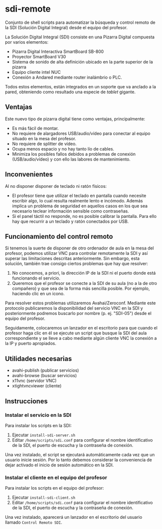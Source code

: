 # sdi-remote

Conjunto de shell scripts para automatizar la búsqueda y control remoto de la SDI (Solución Digital Integral) desde el equipo del profesor.

La Solución Digital Integral (SDI) consiste en una Pizarra Digital compuesta por varios elementos:

* Pizarra Digital Interactiva SmartBoard SB-800
* Proyector SmartBoard V30
* Sistema de sonido de alta definición ubicado en la parte superior de la pizarra
* Equipo cliente intel NUC
* Conexión a Andared mediante router inalámbrio o PLC.

Todos estos elementos, están integrados en un soporte que va anclado a la pared, obteniendo como resultado una especie de *tablet* gigante.

## Ventajas

Este nuevo tipo de pizarra digital tiene como ventajas, principalmente:

* Es más fácil de montar.
* No requiere de alargadores USB/audio/vídeo para conectar al equipo situado en la mesa del profesor.
* No requiere de splitter de vídeo.
* Ocupa menos espacio y no hay tanto lío de cables.
* Minimiza los posibles fallos debidos a problemas de conexión (USB/audio/vídeo) y con ello las labores de mantenimiento.

## Inconvenientes

Al no disponer disponer de teclado ni ratón físicos:

* El profesor tiene que utilizar el teclado en pantalla cuando necesite escribir algo, lo cual resulta realmente lento e incómodo. Además implica un problema de seguridad en aquellos casos en los que sea necesario teclear información sensible como contraseñas.
* Si el panel táctil no responde, no es posible calibrar la pantalla. Para ello hay que recurrir a un teclado y ratón conectados por USB.

## Funcionamiento del control remoto

Si tenemos la suerte de disponer de otro ordenador de aula en la mesa del profesor, podemos utilizar VNC para controlar remotamente la SDI y así superar las limitaciones descritas anteriormente. Sin embargo, esta solución, también trae consigo ciertos problemas que hay que resolver:

1. No conocemos, a priori, la dirección IP de la SDI ni el puerto donde está funcionando el servicio.
2. Queremos que el profesor se conecte a la SDI de su aula (no a la de otro compañero) y que sea de la forma más sencilla posible. Por ejemplo, haciendo clic en un icono.

Para resolver estos problemas utilizaremos Avahai/Zeroconf. Mediante este protocolo publicaremos la disponibilidad del servicio VNC en la SDI y posteriormente podremos buscarlo por nombre (p. ej. "SDI-05") desde el equipo del profesor.

Seguidamente, colocaremos un lanzador en el escritorio para que cuando el profesor haga clic en él se ejecute un script que busque la SDI del aula correspondiente y se lleve a cabo mediante algún cliente VNC la conexión a la IP y puerto apropiados.

## Utilidades necesarias

* avahi-publish (publicar servicios)
* avahi-browse (buscar servicios)
* x11vnc (servidor VNC)
* xtightvncviewer (cliente)

## Instrucciones

### Instalar el servicio en la SDI

Para instalar los scripts en la SDI:

1. Ejecutar `install-sdi-server.sh`
2. Editar `/home/scripts/sdi.conf` para configurar el nombre identificativo de la SDI, el puerto de escucha y la contraseña de conexión.

Una vez instalado, el script se ejecutará automáticamente cada vez que un usuario inicie sesión. Por lo tanto debemos considerar la conveniencia de dejar activado el inicio de sesión automático en la SDI.

### Instalar el cliente en el equipo del profesor

Para instalar los scripts en el equipo del profesor:

1. Ejecutar `install-sdi-client.sh`
2. Editar `/home/scripts/sdi.conf` para configurar el nombre identificativo de la SDI, el puerto de escucha y la contraseña de conexión.

Una vez instalado, aparecerá un lanzador en el escritorio del usuario llamado `Control Remoto SDI`.

